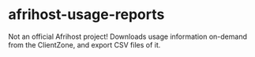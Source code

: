 # afrihost-usage-reports
Not an official Afrihost project! Downloads usage information on-demand from the ClientZone, and export CSV files of it.
